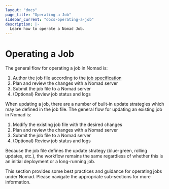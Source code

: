 ```yaml
---
layout: "docs"
page_title: "Operating a Job"
sidebar_current: "docs-operating-a-job"
description: |-
  Learn how to operate a Nomad Job.
---
```


# Operating a Job

The general flow for operating a job in Nomad is:

1. Author the job file according to the [job specification](/docs/job-specification/index.html)
1. Plan and review the changes with a Nomad server
1. Submit the job file to a Nomad server
1. (Optional) Review job status and logs

When updating a job, there are a number of built-in update strategies which may
be defined in the job file. The general flow for updating an existing job in
Nomad is:

1. Modify the existing job file with the desired changes
1. Plan and review the changes with a Nomad server
1. Submit the job file to a Nomad server
1. (Optional) Review job status and logs

Because the job file defines the update strategy (blue-green, rolling updates,
etc.), the workflow remains the same regardless of whether this is an initial
deployment or a long-running job.

This section provides some best practices and guidance for operating jobs under
Nomad. Please navigate the appropriate sub-sections for more information.
